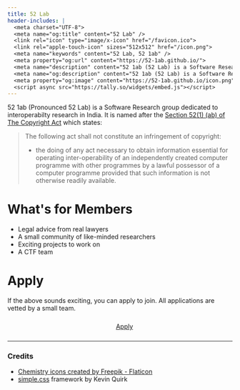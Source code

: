 ```yaml
---
title: 52 Lab
header-includes: |
  <meta charset="UTF-8">
  <meta name="og:title" content="52 Lab" />
  <link rel="icon" type="image/x-icon" href="/favicon.ico">
  <link rel="apple-touch-icon" sizes="512x512" href="/icon.png">
  <meta name="keywords" content="52 Lab, 52 1ab" />
  <meta property="og:url" content="https://52-1ab.github.io/">
  <meta name="description" content="52 1ab (52 Lab) is a Software Research group dedicated to interoperabilty research in India." />
  <meta name="og:description" content="52 1ab (52 Lab) is a Software Research group dedicated to interoperabilty research in India." />
  <meta property="og:image" content="https://52-1ab.github.io/icon.png">
  <script async src="https://tally.so/widgets/embed.js"></script>
---
```

52 1ab (Pronounced 52 Lab) is a Software Research group dedicated to
interoperabilty research in India. It is named after the [Section 52(1)
(ab) of The Copyright Act](https://indiankanoon.org/doc/192487119/) which states:

> The following act shall not constitute an infringement of copyright:
>
> - the doing of any act necessary to obtain information essential for
  operating inter-operability of an independently created computer programme
  with other programmes by a lawful possessor of a computer programme
  provided that such information is not otherwise readily available.

# What's for Members

- Legal advice from real lawyers
- A small community of like-minded researchers
- Exciting projects to work on
- A CTF team

# Apply

If the above sounds exciting, you can apply to join. All applications are
vetted by a small team.

<a class=button style="width:100%;display:block; text-align: center; padding: 10px;" href="https://tally.so/r/3qXAE9">Apply</a>

---

### Credits

- [Chemistry icons created by Freepik - Flaticon](https://www.flaticon.com/free-icons/chemistry)
- [simple.css](https://github.com/kevquirk/simple.css) framework by Kevin Quirk
